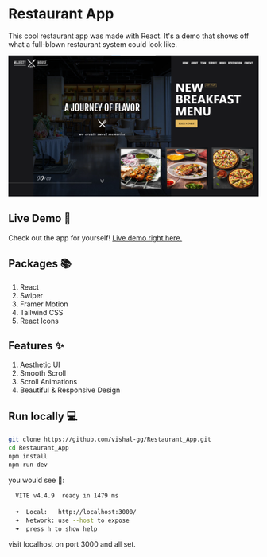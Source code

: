 # Restaurant App

This cool restaurant app was made with React. It's a demo that shows off what a full-blown restaurant system could look like.

![landingPage](/public/assets/landing_page.png)

## Live Demo 🚀
Check out the app for yourself! <a href="https://eatopendoor.vercel.app" target="_blank">Live demo right here.</a>

## Packages 📚
1. React
2. Swiper
3. Framer Motion
4. Tailwind CSS
5. React Icons

## Features ✨
1. Aesthetic UI
2. Smooth Scroll
3. Scroll Animations
4. Beautiful & Responsive Design

## Run locally 💻
```bash
git clone https://github.com/vishal-gg/Restaurant_App.git
cd Restaurant_App
npm install
npm run dev
```

you would see 👀:

```bash
  VITE v4.4.9  ready in 1479 ms

  ➜  Local:   http://localhost:3000/
  ➜  Network: use --host to expose
  ➜  press h to show help
```

visit localhost on port 3000 and all set.